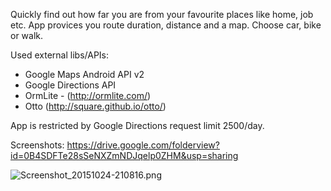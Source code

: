 Quickly find out how far you are from your favourite places like home, job etc. App provices you route duration, distance and a map. Choose car, bike or walk.

Used external libs/APIs:
- Google Maps Android API v2
- Google Directions API
- OrmLite - (http://ormlite.com/)
- Otto (http://square.github.io/otto/)

App is restricted by Google Directions request limit 2500/day.

Screenshots:
https://drive.google.com/folderview?id=0B4SDFTe28sSeNXZmNDJqelp0ZHM&usp=sharing

![Screenshot_20151024-210816.png](https://bitbucket.org/repo/XM9oMy/images/1230877684-Screenshot_20151024-210816.png)